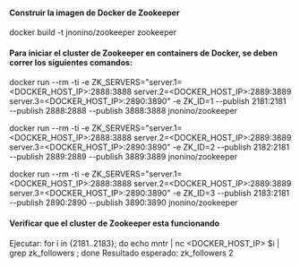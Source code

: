 #### Construir la imagen de Docker de Zookeeper

docker build -t jnonino/zookeeper zookeeper

#### Para iniciar el cluster de Zookeeper en containers de Docker, se deben correr los siguientes comandos:

docker run --rm -ti -e ZK_SERVERS="server.1=<DOCKER_HOST_IP>:2888:3888 server.2=<DOCKER_HOST_IP>:2889:3889 server.3=<DOCKER_HOST_IP>:2890:3890" -e ZK_ID=1 --publish 2181:2181 --publish 2888:2888 --publish 3888:3888 jnonino/zookeeper

docker run --rm -ti -e ZK_SERVERS="server.1=<DOCKER_HOST_IP>:2888:3888 server.2=<DOCKER_HOST_IP>:2889:3889 server.3=<DOCKER_HOST_IP>:2890:3890" -e ZK_ID=2 --publish 2182:2181 --publish 2889:2889 --publish 3889:3889 jnonino/zookeeper

docker run --rm -ti -e ZK_SERVERS="server.1=<DOCKER_HOST_IP>:2888:3888 server.2=<DOCKER_HOST_IP>:2889:3889 server.3=<DOCKER_HOST_IP>:2890:3890" -e ZK_ID=3 --publish 2183:2181 --publish 2890:2890 --publish 3890:3890 jnonino/zookeeper

#### Verificar que el cluster de Zookeeper esta funcionando

Ejecutar:
for i in {2181..2183}; do echo mntr | nc <DOCKER_HOST_IP> $i | grep zk_followers ; done
Resultado esperado:
zk_followers 2
